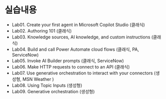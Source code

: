 # 실습내용

- Lab01. Create your first agent in Microsoft Copilot Studio (클래식)
- Lab02. Authoring 101 (클래식)
- Lab03. Knowledge sources, AI knowledge, and custom instructions (클래식)
- Lab04. Build and call Power Automate cloud flows (클래식, PA, ServiceNow)
- Lab05. Invoke AI Builder prompts (클래식, ServiceNow)
- Lab06. Make HTTP requests to connect to an API (클래식)
- Lab07. Use generative orchestration to interact with your connectors (생성형, MSN Weather )
- Lab08. Using Topic Inputs (생성형)
- Lab09. Generative orchestration (생성형)
